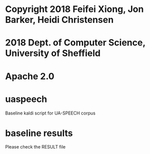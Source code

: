 # Copyright 2018  Feifei Xiong, Jon Barker, Heidi Christensen
#           2018  Dept. of Computer Science, University of Sheffield
# Apache 2.0

# uaspeech
Baseline kaldi script for UA-SPEECH corpus

# baseline results
Please check the RESULT file


